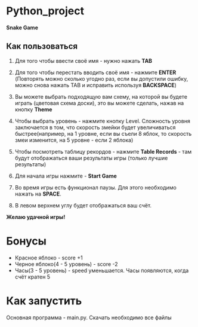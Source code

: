 # Python_project
**Snake Game**
## Как пользоваться
  1.  Для того чтобы ввести своё имя - нужно нажать **TAB**
  
  2.  Для того чтобы перестать вводить своё имя - нажмите **ENTER**
(Повторять можно сколько угодно раз, если вы допустили ошибку, можно снова нажать TAB и исправить используя **BACKSPACE**)
  
  3.  Вы можете выбрать подходящую вам схему, на которой вы будете играть (цветовая схема доски), это вы можете сделать, нажав на кнопку **Theme**
  
  4.  Чтобы выбрать уровень - нажмите кнопку Level. Сложность уровня заключается в том, что скорость змейки будет увеличиваться быстрее(например, на 1 уровне, если вы съели 8 яблок, то скорость змеи изменится, на 5 уровне - если 2 яблока)
  
  5.  Чтобы посмотреть таблицу рекордов - нажмите **Table Records** - там будут отображаться ваши результаты игры (только лучшие результаты)
  
  6.  Для начала игры нажмите - **Start Game**
  
  7.  Во время игры есть функционал паузы. Для этого необходимо нажать на **SPACE**.
  
  8.  В левом верхнем углу будет отображаться ваш счёт.

**Желаю удачной игры!**

# Бонусы
  * Красное яблоко - score +1
  * Черное яблоко(4 - 5 уровень) - score -2
  * Часы(3 - 5 уровень) - speed уменьшается. Часы появляются, когда счёт кратен 5

# Как запустить
  Основная программа - main.py. Скачать необходимо все файлы



